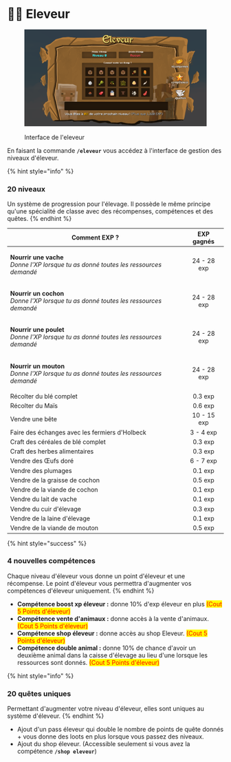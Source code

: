 # 👨🌾 Eleveur

<figure><img src="../../.gitbook/assets/image (1) (1).png" alt=""><figcaption><p>Interface de l'eleveur</p></figcaption></figure>

En faisant la commande **`/eleveur`** vous accédez à l'interface de gestion des niveaux d'éleveur.

{% hint style="info" %}
### **20 niveaux**

Un système de progression pour l'élevage. Il possède le même principe qu'une spécialité de classe avec des récompenses, compétences et des quêtes.
{% endhint %}

| Comment EXP ?                                                                                                       |  EXP gagnés  |
| ------------------------------------------------------------------------------------------------------------------- | :----------: |
| <p><strong>Nourrir une vache</strong><br><em>Donne l'XP lorsque tu as donné toutes les ressources demandé</em></p>  |  24 - 28 exp |
| <p><strong>Nourrir un cochon</strong><br><em>Donne l'XP lorsque tu as donné toutes les ressources demandé</em></p>  |  24 - 28 exp |
| <p><strong>Nourrir une poulet</strong><br><em>Donne l'XP lorsque tu as donné toutes les ressources demandé</em></p> |  24 - 28 exp |
| <p><strong>Nourrir un mouton</strong><br><em>Donne l'XP lorsque tu as donné toutes les ressources demandé</em></p>  |  24 - 28 exp |
| Récolter du blé complet                                                                                             |    0.3 exp   |
| Récolter du Maïs                                                                                                    |    0.6 exp   |
| Vendre une bête                                                                                                     |  10 - 15 exp |
| Faire des échanges avec les fermiers d'Holbeck                                                                      |   3 - 4 exp  |
| Craft des céréales de blé complet                                                                                   |    0.3 exp   |
| Craft des herbes alimentaires                                                                                       |    0.3 exp   |
| Vendre des Œufs doré                                                                                                |   6 - 7 exp  |
| Vendre des plumages                                                                                                 |    0.1 exp   |
| Vendre de la graisse de cochon                                                                                      |    0.5 exp   |
| Vendre de la viande de cochon                                                                                       |    0.1 exp   |
| Vendre du lait de vache                                                                                             |    0.1 exp   |
| Vendre du cuir d'élevage                                                                                            |    0.3 exp   |
| Vendre de la laine d'élevage                                                                                        |    0.1 exp   |
| Vendre de la viande de mouton                                                                                       |    0.5 exp   |

{% hint style="success" %}
### **4 nouvelles compétences**

Chaque niveau d'éleveur vous donne un point d'éleveur et une récompense. Le point d'éleveur vous permettra d'augmenter vos compétences d'éleveur uniquement.&#x20;
{% endhint %}

* **Compétence boost xp éleveur :** donne 10% d'exp éleveur en plus <mark style="color:red;">(Cout 5 Points d'éleveur)</mark>
* **Compétence vente d'animaux :** donne accès à la vente d'animaux. <mark style="color:red;">(Cout 5 Points d'éleveur)</mark>
* **Compétence shop éleveur :** donne accès au shop Eleveur. <mark style="color:red;">(Cout 5 Points d'éleveur)</mark>
* **Compétence double animal :** donne 10% de chance d'avoir un deuxième animal dans la caisse d'élevage au lieu d'une lorsque les ressources sont donnés. <mark style="color:red;">(Cout 5 Points d'éleveur)</mark>

{% hint style="info" %}
### **20 quêtes uniques**

Permettant d'augmenter votre niveau d'éleveur, elles sont uniques au système d'éleveur.
{% endhint %}

* Ajout d'un pass éleveur qui double le nombre de points de quête donnés + vous donne des loots en plus lorsque vous passez des niveaux.
* Ajout du shop éleveur. (Accessible seulement si vous avez la compétence **`/shop eleveur`**)
